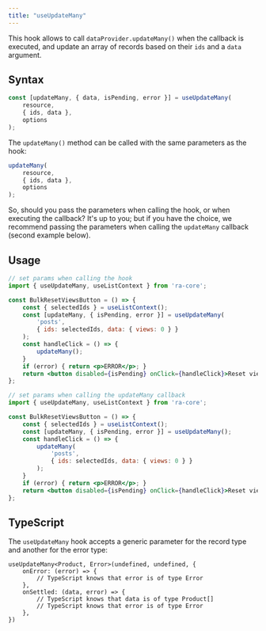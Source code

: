 ```yaml
---
title: "useUpdateMany"
---
```


This hook allows to call `dataProvider.updateMany()` when the callback is executed, and update an array of records based on their `ids` and a `data` argument.

## Syntax

```jsx
const [updateMany, { data, isPending, error }] = useUpdateMany(
    resource,
    { ids, data },
    options
);
```

The `updateMany()` method can be called with the same parameters as the hook:

```jsx
updateMany(
    resource,
    { ids, data },
    options
);
```

So, should you pass the parameters when calling the hook, or when executing the callback? It's up to you; but if you have the choice, we recommend passing the parameters when calling the `updateMany` callback (second example below).

## Usage

```jsx
// set params when calling the hook
import { useUpdateMany, useListContext } from 'ra-core';

const BulkResetViewsButton = () => {
    const { selectedIds } = useListContext();
    const [updateMany, { isPending, error }] = useUpdateMany(
        'posts',
        { ids: selectedIds, data: { views: 0 } }
    );
    const handleClick = () => {
        updateMany();
    }
    if (error) { return <p>ERROR</p>; }
    return <button disabled={isPending} onClick={handleClick}>Reset views</button>;
};

// set params when calling the updateMany callback
import { useUpdateMany, useListContext } from 'ra-core';

const BulkResetViewsButton = () => {
    const { selectedIds } = useListContext();
    const [updateMany, { isPending, error }] = useUpdateMany();
    const handleClick = () => {
        updateMany(
            'posts',
            { ids: selectedIds, data: { views: 0 } }
        );
    }
    if (error) { return <p>ERROR</p>; }
    return <button disabled={isPending} onClick={handleClick}>Reset views</button>;
};
```

## TypeScript

The `useUpdateMany` hook accepts a generic parameter for the record type and another for the error type:

```tsx
useUpdateMany<Product, Error>(undefined, undefined, {
    onError: (error) => {
        // TypeScript knows that error is of type Error
    },
    onSettled: (data, error) => {
        // TypeScript knows that data is of type Product[]
        // TypeScript knows that error is of type Error
    },
})
```
